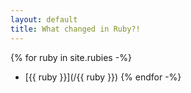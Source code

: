 ```yaml
---
layout: default
title: What changed in Ruby?!
---
```


{% for ruby in site.rubies -%}
  - [{{ ruby }}](/{{ ruby }})
{% endfor -%}
